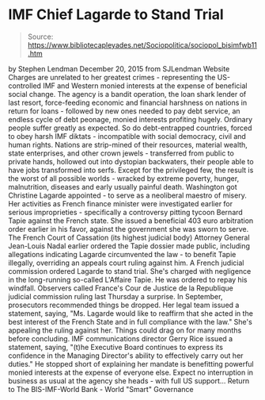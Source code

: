 # IMF Chief Lagarde to Stand Trial

> Source: https://www.bibliotecapleyades.net/Sociopolitica/sociopol_bisimfwb11.htm

by Stephen Lendman December 20, 2015 from SJLendman Website
Charges are unrelated to her greatest crimes - representing the US-controlled IMF and Western monied interests at the expense of beneficial social change. The agency is a bandit operation, the loan shark lender of last resort, force-feeding economic and financial harshness on nations in return for loans - followed by new ones needed to pay debt service, an endless cycle of debt peonage, monied interests profiting hugely. Ordinary people suffer greatly as expected. So do debt-entrapped countries, forced to obey harsh IMF diktats - incompatible with social democracy, civil and human rights. Nations are strip-mined of their resources, material wealth, state enterprises, and other crown jewels - transferred from public to private hands, hollowed out into dystopian backwaters, their people able to have jobs transformed into serfs. Except for the privileged few, the result is the worst of all possible worlds - wracked by extreme poverty, hunger, malnutrition, diseases and early usually painful death. Washington got Christine Lagarde appointed - to serve as a neoliberal maestro of misery. Her activities as French finance minister were investigated earlier for serious improprieties - specifically a controversy pitting tycoon Bernard Tapie against the French state. She issued a beneficial 403 euro arbitration order earlier in his favor, against the government she was sworn to serve. The French Court of Cassation (its highest judicial body) Attorney General Jean-Louis Nadal earlier ordered the Tapie dossier made public, including allegations indicating Lagarde circumvented the law - to benefit Tapie illegally, overriding an appeals court ruling against him. A French judicial commission ordered Lagarde to stand trial. She's charged with negligence in the long-running so-called L'Affaire Tapie. He was ordered to repay his windfall. Observers called France's Cour de Justice de la Republique judicial commission ruling last Thursday a surprise. In September, prosecutors recommended things be dropped. Her legal team issued a statement, saying,
"Ms. Lagarde would like to reaffirm that she acted in the best interest of the French State and in full compliance with the law."
She's appealing the ruling against her. Things could drag on for many months before concluding. IMF communications director Gerry Rice issued a statement, saying,
"(t)he Executive Board continues to express its confidence in the Managing Director's ability to effectively carry out her duties."
He stopped short of explaining her mandate is benefitting powerful monied interests at the expense of everyone else. Expect no interruption in business as usual at the agency she heads - with full US support...
Return to The BIS-IMF-World Bank - World "Smart" Governance
